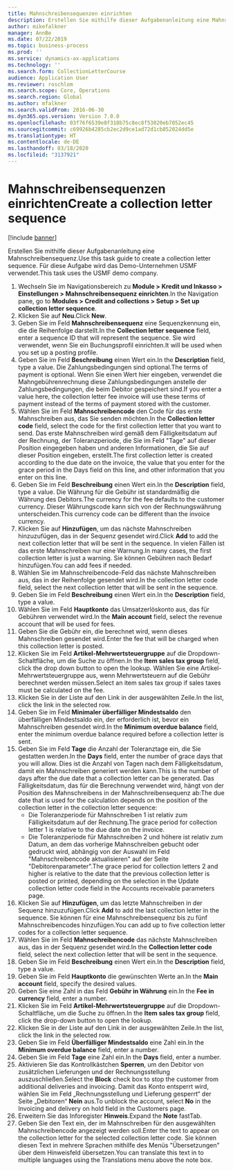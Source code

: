 ```yaml
---
title: Mahnschreibensequenzen einrichten
description: Erstellen Sie mithilfe dieser Aufgabenanleitung eine Mahnschreibensequenz.
author: mikefalkner
manager: AnnBe
ms.date: 07/22/2019
ms.topic: business-process
ms.prod: ''
ms.service: dynamics-ax-applications
ms.technology: ''
ms.search.form: CollectionLetterCourse
audience: Application User
ms.reviewer: roschlom
ms.search.scope: Core, Operations
ms.search.region: Global
ms.author: mfalkner
ms.search.validFrom: 2016-06-30
ms.dyn365.ops.version: Version 7.0.0
ms.openlocfilehash: 03f76f6539e8f318b75c8ec8f53020eb7052ec45
ms.sourcegitcommit: c69926b4285cb2ec2d9ce1ad72d1cb852024dd5e
ms.translationtype: HT
ms.contentlocale: de-DE
ms.lasthandoff: 03/18/2020
ms.locfileid: "3137921"
---
```

# <a name="create-a-collection-letter-sequence"></a><span data-ttu-id="2bbbe-103">Mahnschreibensequenzen einrichten</span><span class="sxs-lookup"><span data-stu-id="2bbbe-103">Create a collection letter sequence</span></span>

[!include [banner](../../includes/banner.md)]

<span data-ttu-id="2bbbe-104">Erstellen Sie mithilfe dieser Aufgabenanleitung eine Mahnschreibensequenz.</span><span class="sxs-lookup"><span data-stu-id="2bbbe-104">Use this task guide to create a collection letter sequence.</span></span> <span data-ttu-id="2bbbe-105">Für diese Aufgabe wird das Demo-Unternehmen USMF verwendet.</span><span class="sxs-lookup"><span data-stu-id="2bbbe-105">This task uses the USMF demo company.</span></span>

1. <span data-ttu-id="2bbbe-106">Wechseln Sie im Navigationsbereich zu **Module > Kredit und Inkasso > Einstellungen > Mahnschreibensequenz einrichten**.</span><span class="sxs-lookup"><span data-stu-id="2bbbe-106">In the Navigation pane, go to **Modules > Credit and collections > Setup > Set up collection letter sequence**.</span></span>
2. <span data-ttu-id="2bbbe-107">Klicken Sie auf **Neu**.</span><span class="sxs-lookup"><span data-stu-id="2bbbe-107">Click **New**.</span></span>
3. <span data-ttu-id="2bbbe-108">Geben Sie im Feld **Mahnschreibensequenz** eine Sequenzkennung ein, die die Reihenfolge darstellt.</span><span class="sxs-lookup"><span data-stu-id="2bbbe-108">In the **Collection letter sequence** field, enter a sequence ID that will represent the sequence.</span></span> <span data-ttu-id="2bbbe-109">Sie wird verwendet, wenn Sie ein Buchungsprofil einrichten.</span><span class="sxs-lookup"><span data-stu-id="2bbbe-109">It will be used when you set up a posting profile.</span></span>
4. <span data-ttu-id="2bbbe-110">Geben Sie im Feld **Beschreibung** einen Wert ein.</span><span class="sxs-lookup"><span data-stu-id="2bbbe-110">In the **Description** field, type a value.</span></span>  <span data-ttu-id="2bbbe-111">Die Zahlungsbedingungen sind optional.</span><span class="sxs-lookup"><span data-stu-id="2bbbe-111">The terms of payment is optional.</span></span> <span data-ttu-id="2bbbe-112">Wenn Sie einen Wert hier eingeben, verwendet die Mahngebührenrechnung diese Zahlungsbedingungen anstelle der Zahlungsbedingungen, die beim Debitor gespeichert sind.</span><span class="sxs-lookup"><span data-stu-id="2bbbe-112">If you enter a value here, the collection letter fee invoice will use these terms of payment instead of the terms of payment stored with the customer.</span></span>  
5. <span data-ttu-id="2bbbe-113">Wählen Sie im Feld **Mahnschreibencode** den Code für das erste Mahnschreiben aus, das Sie senden möchten.</span><span class="sxs-lookup"><span data-stu-id="2bbbe-113">In the **Collection letter code** field, select the code for the first collection letter that you want to send.</span></span> <span data-ttu-id="2bbbe-114">Das erste Mahnschreiben wird gemäß dem Fälligkeitsdatum auf der Rechnung, der Toleranzperiode, die Sie im Feld "Tage" auf dieser Position eingegeben haben und anderen Informationen, die Sie auf dieser Position eingeben, erstellt.</span><span class="sxs-lookup"><span data-stu-id="2bbbe-114">The first collection letter is created according to the due date on the invoice, the value that you enter for the grace period in the Days field on this line, and other information that you enter on this line.</span></span>  
6. <span data-ttu-id="2bbbe-115">Geben Sie im Feld **Beschreibung** einen Wert ein.</span><span class="sxs-lookup"><span data-stu-id="2bbbe-115">In the **Description** field, type a value.</span></span> <span data-ttu-id="2bbbe-116">Die Währung für die Gebühr ist standardmäßig die Währung des Debitors.</span><span class="sxs-lookup"><span data-stu-id="2bbbe-116">The currency for the fee defaults to the customer currency.</span></span> <span data-ttu-id="2bbbe-117">Dieser Währungscode kann sich von der Rechnungswährung unterscheiden.</span><span class="sxs-lookup"><span data-stu-id="2bbbe-117">This currency code can be different than the invoice currency.</span></span>  
7. <span data-ttu-id="2bbbe-118">Klicken Sie auf **Hinzufügen**, um das nächste Mahnschreiben hinzuzufügen, das in der Sequenz gesendet wird.</span><span class="sxs-lookup"><span data-stu-id="2bbbe-118">Click **Add** to add the next collection letter that will be sent in the sequence.</span></span> <span data-ttu-id="2bbbe-119">In vielen Fällen ist das erste Mahnschreiben nur eine Warnung.</span><span class="sxs-lookup"><span data-stu-id="2bbbe-119">In many cases, the first collection letter is just a warning.</span></span> <span data-ttu-id="2bbbe-120">Sie können Gebühren nach Bedarf hinzufügen.</span><span class="sxs-lookup"><span data-stu-id="2bbbe-120">You can add fees if needed.</span></span>  
8. <span data-ttu-id="2bbbe-121">Wählen Sie im Mahnschreibencode-Feld das nächste Mahnschreiben aus, das in der Reihenfolge gesendet wird.</span><span class="sxs-lookup"><span data-stu-id="2bbbe-121">In the collection letter code field, select the next collection letter that will be sent in the sequence.</span></span>
9. <span data-ttu-id="2bbbe-122">Geben Sie im Feld **Beschreibung** einen Wert ein.</span><span class="sxs-lookup"><span data-stu-id="2bbbe-122">In the **Description** field, type a value.</span></span>
10. <span data-ttu-id="2bbbe-123">Wählen Sie im Feld **Hauptkonto** das Umsatzerlöskonto aus, das für Gebühren verwendet wird.</span><span class="sxs-lookup"><span data-stu-id="2bbbe-123">In the **Main account** field, select the revenue account that will be used for fees.</span></span>
11. <span data-ttu-id="2bbbe-124">Geben Sie die Gebühr ein, die berechnet wird, wenn dieses Mahnschreiben gesendet wird.</span><span class="sxs-lookup"><span data-stu-id="2bbbe-124">Enter the fee that will be charged when this collection letter is posted.</span></span>
12. <span data-ttu-id="2bbbe-125">Klicken Sie im Feld **Artikel-Mehrwertsteuergruppe** auf die Dropdown-Schaltfläche, um die Suche zu öffnen.</span><span class="sxs-lookup"><span data-stu-id="2bbbe-125">In the **Item sales tax group** field, click the drop down button to open the lookup.</span></span> <span data-ttu-id="2bbbe-126">Wählen Sie eine Artikel-Mehrwertsteuergruppe aus, wenn Mehrwertsteuern auf die Gebühr berechnet werden müssen.</span><span class="sxs-lookup"><span data-stu-id="2bbbe-126">Select an item sales tax group if sales taxes must be calculated on the fee.</span></span>  
13. <span data-ttu-id="2bbbe-127">Klicken Sie in der Liste auf den Link in der ausgewählten Zeile.</span><span class="sxs-lookup"><span data-stu-id="2bbbe-127">In the list, click the link in the selected row.</span></span>
14. <span data-ttu-id="2bbbe-128">Geben Sie im Feld **Minimaler überfälliger Mindestsaldo** den überfälligen Mindestsaldo ein, der erforderlich ist, bevor ein Mahnschreiben gesendet wird.</span><span class="sxs-lookup"><span data-stu-id="2bbbe-128">In the **Minimum overdue balance** field, enter the minimum overdue balance required before a collection letter is sent.</span></span>
15. <span data-ttu-id="2bbbe-129">Geben Sie im Feld **Tage** die Anzahl der Toleranztage ein, die Sie gestatten werden.</span><span class="sxs-lookup"><span data-stu-id="2bbbe-129">In the **Days** field, enter the number of grace days that you will allow.</span></span> <span data-ttu-id="2bbbe-130">Dies ist die Anzahl von Tagen nach dem Fälligkeitsdatum, damit ein Mahnschreiben generiert werden kann.</span><span class="sxs-lookup"><span data-stu-id="2bbbe-130">This is the number of days after the due date that a collection letter can be generated.</span></span> <span data-ttu-id="2bbbe-131">Das Fälligkeitsdatum, das für die Berechnung verwendet wird, hängt von der Position des Mahnschreibens in der Mahnschreibensequenz ab:</span><span class="sxs-lookup"><span data-stu-id="2bbbe-131">The due date that is used for the calculation depends on the position of the collection letter in the collection letter sequence:</span></span>
    - <span data-ttu-id="2bbbe-132">Die Toleranzperiode für Mahnschreiben 1 ist relativ zum Fälligkeitsdatum auf der Rechnung.</span><span class="sxs-lookup"><span data-stu-id="2bbbe-132">The grace period for collection letter 1 is relative to the due date on the invoice.</span></span>
    - <span data-ttu-id="2bbbe-133">Die Toleranzperiode für Mahnschreiben 2 und höhere ist relativ zum Datum, an dem das vorherige Mahnschreiben gebucht oder gedruckt wird, abhängig von der Auswahl im Feld "Mahnschreibencode aktualisieren" auf der Seite "Debitorenparameter".</span><span class="sxs-lookup"><span data-stu-id="2bbbe-133">The grace period for collection letters 2 and higher is relative to the date that the previous collection letter is posted or printed, depending on the selection in the Update collection letter code field in the Accounts receivable parameters page.</span></span>  
16. <span data-ttu-id="2bbbe-134">Klicken Sie auf **Hinzufügen**, um das letzte Mahnschreiben in der Sequenz hinzuzufügen.</span><span class="sxs-lookup"><span data-stu-id="2bbbe-134">Click **Add** to add the last collection letter in the sequence.</span></span> <span data-ttu-id="2bbbe-135">Sie können für eine Mahnschreibensequenz bis zu fünf Mahnschreibencodes hinzufügen.</span><span class="sxs-lookup"><span data-stu-id="2bbbe-135">You can add up to five collection letter codes for a collection letter sequence.</span></span>  
17. <span data-ttu-id="2bbbe-136">Wählen Sie im Feld **Mahnschreibencode** das nächste Mahnschreiben aus, das in der Sequenz gesendet wird.</span><span class="sxs-lookup"><span data-stu-id="2bbbe-136">In the **Collection letter code** field, select the next collection letter that will be sent in the sequence.</span></span>
18. <span data-ttu-id="2bbbe-137">Geben Sie im Feld **Beschreibung** einen Wert ein.</span><span class="sxs-lookup"><span data-stu-id="2bbbe-137">In the **Description** field, type a value.</span></span>
19. <span data-ttu-id="2bbbe-138">Geben Sie im Feld **Hauptkonto** die gewünschten Werte an.</span><span class="sxs-lookup"><span data-stu-id="2bbbe-138">In the **Main account** field, specify the desired values.</span></span>
20. <span data-ttu-id="2bbbe-139">Geben Sie eine Zahl in das Feld **Gebühr in Währung** ein.</span><span class="sxs-lookup"><span data-stu-id="2bbbe-139">In the **Fee in currency** field, enter a number.</span></span>
21. <span data-ttu-id="2bbbe-140">Klicken Sie im Feld **Artikel-Mehrwertsteuergruppe** auf die Dropdown-Schaltfläche, um die Suche zu öffnen.</span><span class="sxs-lookup"><span data-stu-id="2bbbe-140">In the **Item sales tax group** field, click the drop-down button to open the lookup.</span></span>
22. <span data-ttu-id="2bbbe-141">Klicken Sie in der Liste auf den Link in der ausgewählten Zeile.</span><span class="sxs-lookup"><span data-stu-id="2bbbe-141">In the list, click the link in the selected row.</span></span>
23. <span data-ttu-id="2bbbe-142">Geben Sie im Feld **Überfälliger Mindestsaldo** eine Zahl ein.</span><span class="sxs-lookup"><span data-stu-id="2bbbe-142">In the **Minimum overdue balance** field, enter a number.</span></span>
24. <span data-ttu-id="2bbbe-143">Geben Sie im Feld **Tage** eine Zahl ein.</span><span class="sxs-lookup"><span data-stu-id="2bbbe-143">In the **Days** field, enter a number.</span></span>
25. <span data-ttu-id="2bbbe-144">Aktivieren Sie das Kontrollkästchen **Sperren**, um den Debitor von zusätzlichen Lieferungen und der Rechnungsstellung auszuschließen.</span><span class="sxs-lookup"><span data-stu-id="2bbbe-144">Select the **Block** check box to stop the customer from additional deliveries and invoicing.</span></span> <span data-ttu-id="2bbbe-145">Damit das Konto entsperrt wird, wählen Sie im Feld „Rechnungsstellung und Lieferung gesperrt“ der Seite „Debitoren“ **Nein** aus.</span><span class="sxs-lookup"><span data-stu-id="2bbbe-145">To unblock the account, select **No** in the Invoicing and delivery on hold field in the Customers page.</span></span>  
26. <span data-ttu-id="2bbbe-146">Erweitern Sie das Inforegister **Hinweis**.</span><span class="sxs-lookup"><span data-stu-id="2bbbe-146">Expand the **Note** fastTab.</span></span>
27. <span data-ttu-id="2bbbe-147">Geben Sie den Text ein, der im Mahnschreiben für den ausgewählten Mahnschreibencode angezeigt werden soll.</span><span class="sxs-lookup"><span data-stu-id="2bbbe-147">Enter the text to appear on the collection letter for the selected collection letter code.</span></span> <span data-ttu-id="2bbbe-148">Sie können diesen Text in mehrere Sprachen mithilfe des Menüs "Übersetzungen" über dem Hinweisfeld übersetzen.</span><span class="sxs-lookup"><span data-stu-id="2bbbe-148">You can translate this text in to multiple languages using the Translations menu above the note box.</span></span>  


